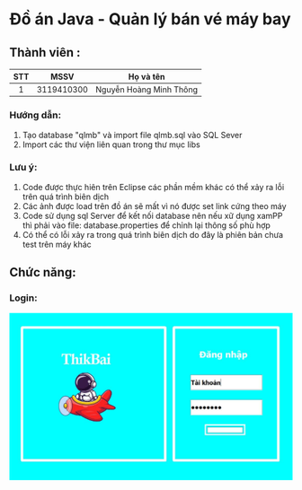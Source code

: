 # Đồ án Java - Quản lý bán vé máy bay
## Thành viên :
|STT  |MSSV        |      Họ và tên        |
|:---:|:----------:|-----------------------|
|1    |3119410300  |Nguyễn Hoàng Minh Thông|

### Hướng dẫn:
1) Tạo database "qlmb" và import file qlmb.sql vào SQL Sever
2) Import các thư viện liên quan trong thư mục libs
### Lưu ý:
1) Code được thực hiên trên Eclipse các phần mềm khác có thể xảy ra lỗi trên quá trình biên dịch
2) Các ảnh được load trên đồ án sẽ mất vì nó được set link cứng theo máy
3) Code sử dụng sql Server để kết nối database nên nếu xữ dụng xamPP thì phải vào file: database.properties để chỉnh lại thông số phù hợp
5) Có thể có lỗi xảy ra trong quá trình biên dịch do đây là phiên bản chưa test trên máy khác 


## Chức năng:

### Login:
![Alt text](hinh/login.jpg?raw=true "Form đăng nhập")
